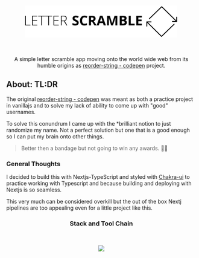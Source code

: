 <div align="center">

<img style="margin-bottom: 2rem" src='./public/letter-scramble-hor-one.svg'/>

A simple letter scramble app moving onto the world wide web from its humble origins as [reorder-string - codepen](https://codepen.io/LucasZapico/pen/wvMqqwO) project.

</div>

## About: TL:DR

The original [reorder-string - codepen](https://codepen.io/LucasZapico/pen/wvMqqwO) was meant as both a practice project in vanillajs and to solve my lack of ability to come up with "good" usernames.

To solve this conundrum I came up with the \*brilliant notion to just randomize my name. Not a perfect solution but one that is a good enough so I can put my brain onto other things.

> Better then a bandage but not going to win any awards. 🤷‍♂️

### General Thoughts

I decided to build this with Nextjs-TypeScript and styled with [Chakra-ui](https://chakra-ui.com/) to practice working with Typescript and because building and deploying with Nextjs is so seamless.

This very much can be considered overkill but the out of the box Nextj pipelines are too appealing even for a little project like this.

<!-- I might go back and make the same app in Vanillajs just to compare and contrast the process. 😩 For the Reddit purist out their that feel this is a chainsaw to cut butter.  -->

<div align="center">

### Stack and Tool Chain

<img style="margin-top: 2rem" src="https://skillicons.dev/icons?i=github,nextjs,typescript,netlify"/>

</div>
